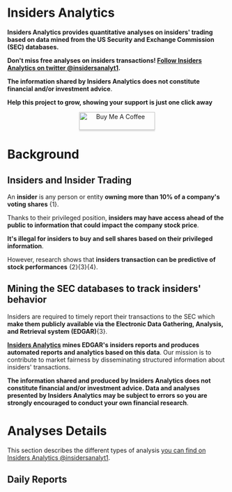# **Insiders Analytics**

**Insiders Analytics provides quantitative analyses on insiders' trading based on data mined from the US Security and Exchange Commission (SEC) databases.**

**Don't miss free analyses on insiders transactions! [Follow Insiders Analytics on twitter @insidersanalyt1](https://twitter.com/insidersanalyt1).**

**The information shared by Insiders Analytics does not constitute financial and/or investment advice**.

**Help this project to grow, showing your support is just one click away**

<div style="text-align: center">
  <a href="https://www.buymeacoffee.com/elioami" target="_blank"><img src="https://www.buymeacoffee.com/assets/img/custom_images/orange_img.png" alt="Buy Me A Coffee" style="height: 41px !important;width: 174px !important;box-shadow: 0px 3px 2px 0px rgba(190, 190, 190, 0.5) !important;-webkit-box-shadow: 0px 3px 2px 0px rgba(190, 190, 190, 0.5) !important;" ></a>
</div>

# **Background**

## Insiders and Insider Trading

An **insider** is any person or entity **owning more than 10% of a company's voting shares** {1}. 

Thanks to their privileged position, **insiders may have access ahead of the public to information that could impact the company stock price**. 

**It's illegal for insiders to buy and sell shares based on their privileged information**. 

However, research shows that **insiders transaction can be predictive of stock performances** {2}{3}{4}.

## Mining the SEC databases to track insiders' behavior 

Insiders are required to timely report their transactions to the SEC which **make them publicly available via the Electronic Data Gathering, Analysis, and Retrieval system (EDGAR)**{3}.

**[Insiders Analytics](https://twitter.com/insidersanalyt1) mines EDGAR's insiders reports and produces automated reports and analytics based on this data**. Our mission is to contribute to market fairness by disseminating structured information about insiders' transactions. 

**The information shared and produced by Insiders Analytics does not constitute financial and/or investment advice. Data and analyses presented by Insiders Analytics may be subject to errors so you are strongly encouraged to conduct your own financial research**.

# **Analyses Details**

This section describes the different types of analysis [you can find on Insiders Analytics @insidersanalyt1](https://twitter.com/insidersanalyt1). 

## Daily Reports





